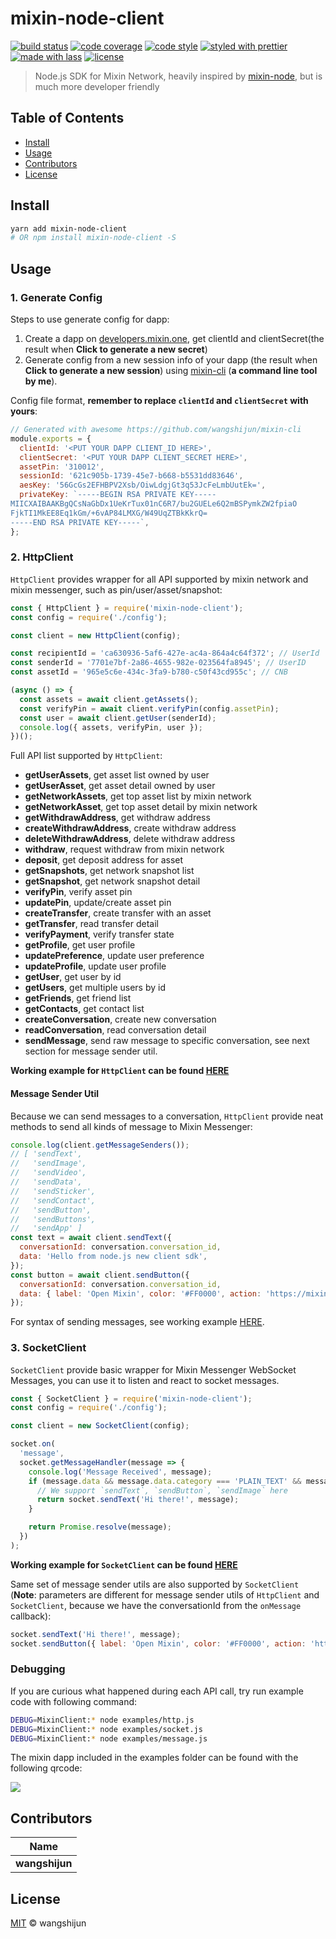 # mixin-node-client

[![build status](https://img.shields.io/travis/wangshijun/mixin-node-sdk.svg)](https://travis-ci.org/wangshijun/mixin-node-sdk)
[![code coverage](https://img.shields.io/codecov/c/github/wangshijun/mixin-node-sdk.svg)](https://codecov.io/gh/wangshijun/mixin-node-sdk)
[![code style](https://img.shields.io/badge/code_style-XO-5ed9c7.svg)](https://github.com/sindresorhus/xo)
[![styled with prettier](https://img.shields.io/badge/styled_with-prettier-ff69b4.svg)](https://github.com/prettier/prettier)
[![made with lass](https://img.shields.io/badge/made_with-lass-95CC28.svg)](https://lass.js.org)
[![license](https://img.shields.io/github/license/wangshijun/mixin-node-sdk.svg)](LICENSE)

> Node.js SDK for Mixin Network, heavily inspired by [mixin-node](https://www.npmjs.com/package/mixin-node), but is much more developer friendly

## Table of Contents

- [Install](#install)
- [Usage](#usage)
- [Contributors](#contributors)
- [License](#license)

## Install

```sh
yarn add mixin-node-client
# OR npm install mixin-node-client -S
```

## Usage

### 1. Generate Config

Steps to use generate config for dapp:

1. Create a dapp on [developers.mixin.one](https://developers.mixin.one), get clientId and clientSecret(the result when **Click to generate a new secret**)
2. Generate config from a new session info of your dapp (the result when **Click to generate a new session**) using [mixin-cli](https://github.com/wangshijun/mixin-cli) (**a command line tool by me**).

Config file format, **remember to replace `clientId` and `clientSecret` with yours**:

```javascript
// Generated with awesome https://github.com/wangshijun/mixin-cli
module.exports = {
  clientId: '<PUT YOUR DAPP CLIENT_ID HERE>',
  clientSecret: '<PUT YOUR DAPP CLIENT_SECRET HERE>',
  assetPin: '310012',
  sessionId: '621c905b-1739-45e7-b668-b5531dd83646',
  aesKey: '56GcGs2EFHBPV2Xsb/OiwLdgjGt3q53JcFeLmbUutEk=',
  privateKey: `-----BEGIN RSA PRIVATE KEY-----
MIICXAIBAAKBgQCsNaGbDx1UeKrTux01nC6R7/bu2GUELe6Q2mBSPymkZW2fpiaO
FjkTI1MkEE8Eq1kGm/+6vAP84LMXG/W49UqZTBkKkrQ=
-----END RSA PRIVATE KEY-----`,
};
```

### 2. HttpClient

`HttpClient` provides wrapper for all API supported by mixin network and mixin messenger, such as pin/user/asset/snapshot:

```javascript
const { HttpClient } = require('mixin-node-client');
const config = require('./config');

const client = new HttpClient(config);

const recipientId = 'ca630936-5af6-427e-ac4a-864a4c64f372'; // UserId
const senderId = '7701e7bf-2a86-4655-982e-023564fa8945'; // UserID
const assetId = '965e5c6e-434c-3fa9-b780-c50f43cd955c'; // CNB

(async () => {
  const assets = await client.getAssets();
  const verifyPin = await client.verifyPin(config.assetPin);
  const user = await client.getUser(senderId);
  console.log({ assets, verifyPin, user });
})();
```

Full API list supported by `HttpClient`:

- **getUserAssets**, get asset list owned by user
- **getUserAsset**, get asset detail owned by user
- **getNetworkAssets**, get top asset list by mixin network
- **getNetworkAsset**, get top asset detail by mixin network
- **getWithdrawAddress**, get withdraw address
- **createWithdrawAddress**, create withdraw address
- **deleteWithdrawAddress**, delete withdraw address
- **withdraw**, request withdraw from mixin network
- **deposit**, get deposit address for asset
- **getSnapshots**, get network snapshot list
- **getSnapshot**, get network snapshot detail
- **verifyPin**, verify asset pin
- **updatePin**, update/create asset pin
- **createTransfer**, create transfer with an asset
- **getTransfer**, read transfer detail
- **verifyPayment**, verify transfer state
- **getProfile**, get user profile
- **updatePreference**, update user preference
- **updateProfile**, update user profile
- **getUser**, get user by id
- **getUsers**, get multiple users by id
- **getFriends**, get friend list
- **getContacts**, get contact list
- **createConversation**, create new conversation
- **readConversation**, read conversation detail
- **sendMessage**, send raw message to specific conversation, see next section for message sender util.

**Working example for `HttpClient` can be found [HERE](./examples/http.js)**

#### Message Sender Util

Because we can send messages to a conversation, `HttpClient` provide neat methods to send all kinds of message to Mixin Messenger:

```javascript
console.log(client.getMessageSenders());
// [ 'sendText',
//   'sendImage',
//   'sendVideo',
//   'sendData',
//   'sendSticker',
//   'sendContact',
//   'sendButton',
//   'sendButtons',
//   'sendApp' ]
const text = await client.sendText({
  conversationId: conversation.conversation_id,
  data: 'Hello from node.js new client sdk',
});
const button = await client.sendButton({
  conversationId: conversation.conversation_id,
  data: { label: 'Open Mixin', color: '#FF0000', action: 'https://mixin.one' },
});
```

For syntax of sending messages, see working example [HERE](./examples/message.js).

### 3. SocketClient

`SocketClient` provide basic wrapper for Mixin Messenger WebSocket Messages, you can use it to listen and react to socket messages.

```javascript
const { SocketClient } = require('mixin-node-client');
const config = require('./config');

const client = new SocketClient(config);

socket.on(
  'message',
  socket.getMessageHandler(message => {
    console.log('Message Received', message);
    if (message.data && message.data.category === 'PLAIN_TEXT' && message.data.data.toLowerCase() === 'hi') {
      // We support `sendText`, `sendButton`, `sendImage` here
      return socket.sendText('Hi there!', message);
    }

    return Promise.resolve(message);
  })
);
```

**Working example for `SocketClient` can be found [HERE](./examples/socket.js)**

Same set of message sender utils are also supported by `SocketClient` (**Note**: parameters are different for message sender utils of `HttpClient` and `SocketClient`, because we have the conversationId from the `onMessage` callback):

```javascript
socket.sendText('Hi there!', message);
socket.sendButton({ label: 'Open Mixin', color: '#FF0000', action: 'https://mixin.one' }, message);
```

### Debugging

If you are curious what happened during each API call, try run example code with following command:

```bash
DEBUG=MixinClient:* node examples/http.js
DEBUG=MixinClient:* node examples/socket.js
DEBUG=MixinClient:* node examples/message.js
```

The mixin dapp included in the examples folder can be found with the following qrcode:

![](./examples/qrcode.png)

## Contributors

| Name           |
| -------------- |
| **wangshijun** |

## License

[MIT](LICENSE) © wangshijun
